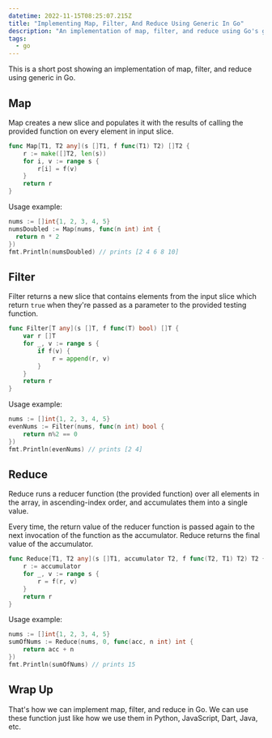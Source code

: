 ```yaml
---
datetime: 2022-11-15T08:25:07.215Z
title: "Implementing Map, Filter, And Reduce Using Generic In Go"
description: "An implementation of map, filter, and reduce using Go's generic."
tags:
  - go
---
```


This is a short post showing an implementation of map, filter, and reduce using generic in Go.

## Map

Map creates a new slice and populates it with the results of calling the provided function on every element in input slice.

```go
func Map[T1, T2 any](s []T1, f func(T1) T2) []T2 {
	r := make([]T2, len(s))
	for i, v := range s {
		r[i] = f(v)
	}
	return r
}
```

Usage example:

```go
nums := []int{1, 2, 3, 4, 5}
numsDoubled := Map(nums, func(n int) int {
  return n * 2
})
fmt.Println(numsDoubled) // prints [2 4 6 8 10]
```

## Filter

Filter returns a new slice that contains elements from the input slice which return `true` when they're passed as a parameter to the provided testing function.

```go
func Filter[T any](s []T, f func(T) bool) []T {
	var r []T
	for _, v := range s {
		if f(v) {
			r = append(r, v)
		}
	}
	return r
}
```

Usage example:

```go
nums := []int{1, 2, 3, 4, 5}
evenNums := Filter(nums, func(n int) bool {
	return n%2 == 0
})
fmt.Println(evenNums) // prints [2 4]
```

## Reduce

Reduce runs a reducer function (the provided function) over all elements in the array, in ascending-index order, and accumulates them into a single value.

Every time, the return value of the reducer function is passed again to the next invocation of the function as the accumulator. Reduce returns the final value of the accumulator.

```go
func Reduce[T1, T2 any](s []T1, accumulator T2, f func(T2, T1) T2) T2 {
	r := accumulator
	for _, v := range s {
		r = f(r, v)
	}
	return r
}
```

Usage example:

```go
nums := []int{1, 2, 3, 4, 5}
sumOfNums := Reduce(nums, 0, func(acc, n int) int {
	return acc + n
})
fmt.Println(sumOfNums) // prints 15
```

## Wrap Up

That's how we can implement map, filter, and reduce in Go. We can use these function just like how we use them in Python, JavaScript, Dart, Java, etc.
